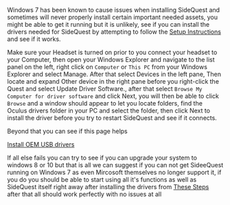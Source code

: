 Windows 7 has been known to cause issues when installing SideQuest and sometimes will never properly install certain important needed assets, you might be able to get it running but it is unlikely, see if you can install the drivers needed for SideQuest by attempting to follow the [Setup Instructions](https://sidequestvr.com/#/setup-howto) and see if it works.

Make sure your Headset is turned on prior to you connect your headset to your Computer, then open your Windows Explorer and navigate to the list panel on the left, right click on `Computer` or `This PC` from your Windows Explorer and select Manage. After that select Devices in the left pane, Then locate and expand Other device in the right pane before you right-click the Quest and select Update Driver Software., after that select `Browse My Computer for driver software` and click Next, you will then be able to click `Browse` and a window should appear to let you locate folders, find the Oculus drivers folder in your PC and select the folder, then click Next to install the driver before you try to restart SideQuest and see if it connects.

Beyond that you can see if this page helps

[Install OEM USB drivers](https://developer.android.com/studio/run/oem-usb)

If all else fails you can try to see if you can upgrade your system to windows 8 or 10 but that is all we can suggest if you can not get SideeQuest running on Windows 7 as even Mircosoft themselves no longer support it, if you do you should be able to start using all it's functions as well as SideQuest itself right away after installing the drivers from [These Steps](https://sidequestvr.com/#/setup-howto) after that all should work perfectly with no issues at all